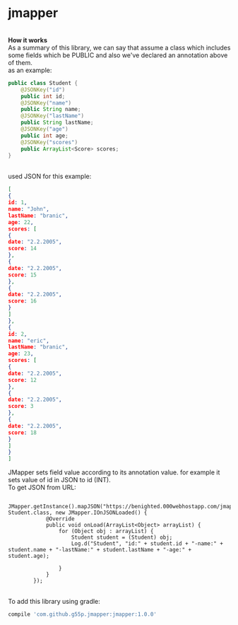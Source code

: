# jmapper
<br/>
<b>How it works</b>
<br/>
As a summary of this library, we can say that assume a class which includes some fields which be PUBLIC and also we've declared an annotation above of them.
<br/>
as an example:

```java
public class Student {
    @JSONKey("id")
    public int id;
    @JSONKey("name")
    public String name;
    @JSONKey("lastName")
    public String lastName;
    @JSONKey("age")
    public int age;
    @JSONKey("scores")
    public ArrayList<Score> scores;
}
```
<br/>
used JSON for this example:
<br/>

```json
[
{
id: 1,
name: "John",
lastName: "branic",
age: 22,
scores: [
{
date: "2.2.2005",
score: 14
},
{
date: "2.2.2005",
score: 15
},
{
date: "2.2.2005",
score: 16
}
]
},
{
id: 2,
name: "eric",
lastName: "branic",
age: 23,
scores: [
{
date: "2.2.2005",
score: 12
},
{
date: "2.2.2005",
score: 3
},
{
date: "2.2.2005",
score: 18
}
]
}
]
```


JMapper sets field value according to its annotation value. for example it sets value of id in JSON to id (INT).<br/>
To get JSON from URL:
```
     JMapper.getInstance().mapJSON("https://benighted.000webhostapp.com/jmapper/test.json", Student.class, new JMapper.IOnJSONLoaded() {
            @Override
            public void onLoad(ArrayList<Object> arrayList) {
                for (Object obj : arrayList) {
                    Student student = (Student) obj;
                    Log.d("Student", "id:" + student.id + "-name:" + student.name + "-lastName:" + student.lastName + "-age:" + student.age);

                }
            }
        });
```
<br/>
To add this library using gradle:

```groovy
compile 'com.github.g55p.jmapper:jmapper:1.0.0'
```


